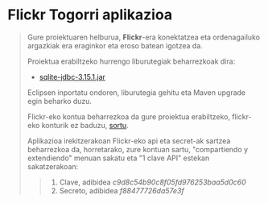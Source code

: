 # Flickr Togorri aplikazioa
>Gure proiektuaren helburua, **Flickr**-era konektatzea eta ordenagailuko argazkiak era eraginkor eta eroso batean igotzea da.
>
>Proiektua erabiltzeko hurrengo liburutegiak beharrezkoak dira:
> - [sqlite-jdbc-3.15.1.jar](https://bitbucket.org/xerial/sqlite-jdbc/downloads)
>
>Eclipsen inportatu ondoren, liburutegia gehitu eta Maven upgrade egin beharko duzu.
>
>Flickr-eko kontua beharrezkoa da gure proiektua erabiltzeko, flickr-eko konturik ez baduzu, [sortu](https://login.yahoo.com/account/create?specId=usernameReg&src=flickr&.src=flickrsignup&.scrumb=0&new=1&.pd=c%3DJvVF95K62e6PzdPu7MBv2V8-&.intl=es&.done=https%3A%2F%2Flogin.yahoo.com%2Fconfig%2Fvalidate%3F.src%3Dflickrsignin%26.pc%3D8190%26.scrumb%3D0%26.pd%3Dc%253DJvVF95K62e6PzdPu7MBv2V8-%26.intl%3Des%26.done%3Dhttps%3A%2F%2Fwww.flickr.com%2Fsignin%2Fyahoo%2F).
>
>Aplikazioa irekitzerakoan Flickr-eko api eta secret-ak sartzea beharrezkoa da, horretarako, zure kontuan sartu, "compartiendo y extendiendo" menuan sakatu eta "1 clave API" estekan sakatzerakoan:
>>1. Clave, adibidea *c9d8c54b90c8f05fd976253baa5d0c60*
>>2. Secreto, adibidea *f88477726da57e3f*
